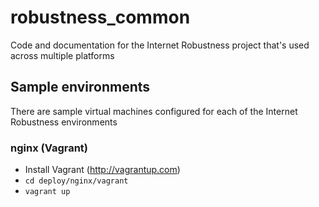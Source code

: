 robustness_common
=================

Code and documentation for the Internet Robustness project that's used across multiple platforms

## Sample environments

There are sample virtual machines configured for each of the Internet Robustness environments

### nginx (Vagrant)

* Install Vagrant (http://vagrantup.com)
* ```cd deploy/nginx/vagrant```
* ```vagrant up```


